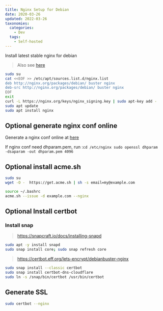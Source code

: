 ```yaml
---
title: Nginx Setup for Debian
date: 2020-03-26
updated: 2022-03-26
taxonomies:
  categories:
    - Dev
  tags:
    - Self-hosted
---
```


Install latest stable nginx for debian

> Also see [here](https://www.nginx.com/resources/wiki/start/topics/tutorials/install/)

```bash
sudo su
cat <<EOF >> /etc/apt/sources.list.d/nginx.list
deb http://nginx.org/packages/debian/ buster nginx
deb-src http://nginx.org/packages/debian/ buster nginx
EOF
exit
curl -L https://nginx.org/keys/nginx_signing.key | sudo apt-key add -
sudo apt update
sudo apt install nginx
```

## Optional generate nginx conf online

Generate a nginx conf online at [here](https://www.digitalocean.com/community/tools/nginx)

If nginx conf need dhparam.pem, run :`cd /etc/nginx sudo openssl dhparam -dsaparam -out dhparam.pem 4096`

## Optional install acme.sh

```bash
sudo su
wget -O -  https://get.acme.sh | sh -s email=my@example.com
```

```bash
source ~/.bashrc
acme.sh --issue -d example.com --nginx
```

## Optional Install certbot

### Install snap

> https://snapcraft.io/docs/installing-snapd

```bash
sudo apt -y install snapd
sudo snap install core; sudo snap refresh core

```

> https://certbot.eff.org/lets-encrypt/debianbuster-nginx

```bash
sudo snap install --classic certbot
sudo snap install certbot-dns-cloudflare
sudo ln -s /snap/bin/certbot /usr/bin/certbot
```

## Generate SSL

```bash
sudo certbot --nginx
```
